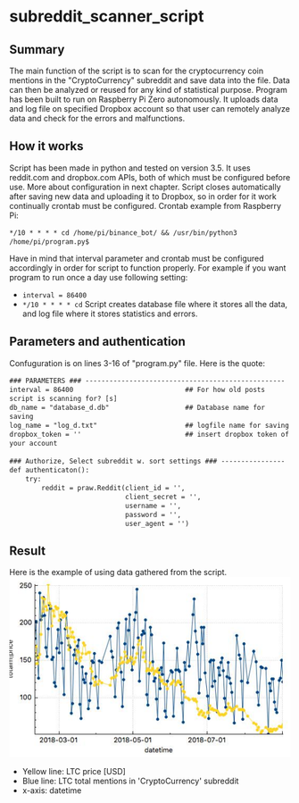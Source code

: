 # subreddit_scanner_script

## Summary
The main function of the script is to scan for the cryptocurrency coin mentions in the "CryptoCurrency" subreddit and save data into the file. Data can then be analyzed or reused for any kind of statistical purpose. Program has been built to run on Raspberry Pi Zero autonomously. It uploads data and log file on specified Dropbox account so that user can remotely analyze data and check for the errors and malfunctions. 

## How it works
Script has been made in python and tested on version 3.5. It uses reddit.com and dropbox.com APIs, both of which must be configured before use. More about configuration in next chapter. Script closes automatically after saving new data and uploading it to Dropbox, so in order for it work continually crontab must be configured. 
Crontab example from Raspberry Pi:
```
*/10 * * * * cd /home/pi/binance_bot/ && /usr/bin/python3 /home/pi/program.py$
```
Have in mind that interval parameter and crontab must be configured accordingly in order for script to function properly. For example if you want program to run once a day use following setting:
- ```interval = 86400```
- ```*/10 * * * * cd```
Script creates database file where it stores all the data, and log file where it stores statistics and errors.

## Parameters and authentication
Confuguration is on lines 3-16 of "program.py" file. Here is the quote:
```
### PARAMETERS ### --------------------------------------------------
interval = 86400                            ## For how old posts script is scanning for? [s]
db_name = "database_d.db"                   ## Database name for saving
log_name = "log_d.txt"                      ## logfile name for saving
dropbox_token = ''                          ## insert dropbox token of your account

### Authorize, Select subreddit w. sort settings ### ----------------
def authenticaton():
    try:
        reddit = praw.Reddit(client_id = '',
                             client_secret = '',
                             username = '',
                             password = '',
                             user_agent = '')
```

## Result
Here is the example of using data gathered from the script.
![Screenshot](screenshot.jpg)

- Yellow line: LTC price [USD]
- Blue line: LTC total mentions in 'CryptoCurrency' subreddit
- x-axis: datetime